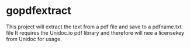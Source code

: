 # gopdfextract
This project will extract the text from a pdf file and save to a pdfname.txt file
It requires the Unidoc.io pdf library and therefore will nee a licensekey from Unidoc for usage.
